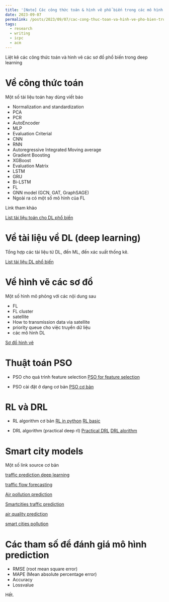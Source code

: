 ```yaml
---
title: '[Note] Các công thức toán & hình vẽ phổ biến trong các mô hình deep learning'
date: 2023-09-07
permalink: /posts/2023/09/07/cac-cong-thuc-toan-va-hinh-ve-pho-bien-trong-mo-hinh-deep-learning/
tags:
  - research
  - writing
  - icpc
  - acm
--- 
```


Liệt kê các công thức toán và hình vẽ các sơ đồ phổ biến trong deep learning

Về công thức toán
======

Một số tài liệu toán hay dùng viết báo

* Normalization and standardization 
* PCA
* PCR
* AutoEncoder
* MLP
* Evaluation Criterial
* CNN
* RNN
* Autoregressive Integrated Moving average
* Gradient Boosting
* XGBoost
* Evaluation Matrix
* LSTM
* GRU
* Bi-LSTM
* FL
* GNN model (GCN, GAT, GraphSAGE)
* Ngoài ra có một số mô hình của FL

Link tham khảo

[List tài liệu toán cho DL phổ biến](https://drive.google.com/file/d/1GakoqFTad7VJXAYReMet2gXMA0tTNiZe/view?usp=sharing)


Về tài liệu về DL (deep learning)
======

Tổng hợp các tài liệu từ DL, đến ML, đến xác suất thống kê. 

[List tài liệu DL phổ biến](https://dauedu-my.sharepoint.com/:u:/g/personal/haodp_mi_dau_edu_vn/EVoHOgS0tj9Il8C05Fo6-ewBlJFfpsr2Ez9ShAzg-o81QQ?e=z0ehsK)


Về hình vẽ các sơ đồ
======

Một số hình mô phỏng với các nội dung sau

* FL
* FL cluster
* satellite
* How to transmission data via satellite
* priority queue cho việc truyền dữ liệu
* các mô hình DL

[Sơ đồ hình vẽ](https://drive.google.com/file/d/13lb-TBRWO_hAw4igUb0lZSVvTdn-LLXp/view?usp=sharing)

Thuật toán PSO
======

+ PSO cho quá trình feature selection
[PSO for feature selection](https://github.com/Anas1108/Particle-_Swarm_Optimization-PSO-_for_Feature_Selection)

+ PSO cài đặt ở dạng cơ bản
[PSO cơ bản](https://github.com/ujjwalkhandelwal/pso_particle_swarm_optimization/tree/main)


RL và DRL
======

+ RL algorithm cơ bản
[RL in python](https://github.com/sichkar-valentyn/Reinforcement_Learning_in_Python/tree/master)
[RL basic](https://github.com/alibaba/EasyReinforcementLearning)

+ DRL algorithm (practical deep rl)
[Practical DRL](https://github.com/IbrahimSobh/Practical-DRL)
[DRL alorithm](https://github.com/derektan95/Deep-Reinforcement-Learning-Algorithms)



Smart city models
======

Một số link source cơ bản

[traffic prediction deep learning](https://github.com/LeenaAAlQasem/Traffic-Prediction-DeepLearning)

[traffic flow forecasting](https://github.com/topics/traffic-flow-forecasting)

[Air pollution prediction](https://github.com/saniyaparveez/Air_pollution_prediction/tree/master)

[Smartcities traffic prediction](https://github.com/mratsim/McKinsey-SmartCities-Traffic-Prediction)

[air quality prediction](https://github.com/kadirkaynak/air-quality-prediction/tree/master)

[smart cities pollution](https://github.com/mcf1110/smart-cities-pollution/tree/main)


Các tham số để đánh giá mô hình prediction
======

- RMSE (root mean square error)
- MAPE (Mean absolute percentage error)
- Accuracy
- Lossvalue


Hết.
